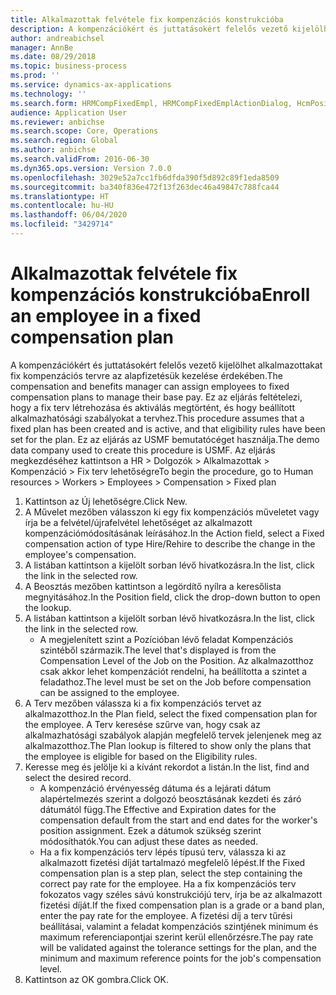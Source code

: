 ```yaml
---
title: Alkalmazottak felvétele fix kompenzációs konstrukcióba
description: A kompenzációkért és juttatásokért felelős vezető kijelölhet alkalmazottakat fix kompenzációs tervre az alapfizetésük kezelése érdekében.
author: andreabichsel
manager: AnnBe
ms.date: 08/29/2018
ms.topic: business-process
ms.prod: ''
ms.service: dynamics-ax-applications
ms.technology: ''
ms.search.form: HRMCompFixedEmpl, HRMCompFixedEmplActionDialog, HcmPositionLookup, HRMCompRefPointLookup, HcmCompensationWorkspace
audience: Application User
ms.reviewer: anbichse
ms.search.scope: Core, Operations
ms.search.region: Global
ms.author: anbichse
ms.search.validFrom: 2016-06-30
ms.dyn365.ops.version: Version 7.0.0
ms.openlocfilehash: 3029e52a7cc1fb6dfda390f5d892c89f1eda8509
ms.sourcegitcommit: ba340f836e472f13f263dec46a49847c788fca44
ms.translationtype: HT
ms.contentlocale: hu-HU
ms.lasthandoff: 06/04/2020
ms.locfileid: "3429714"
---
```

# <a name="enroll-an-employee-in-a-fixed-compensation-plan"></a><span data-ttu-id="2994d-103">Alkalmazottak felvétele fix kompenzációs konstrukcióba</span><span class="sxs-lookup"><span data-stu-id="2994d-103">Enroll an employee in a fixed compensation plan</span></span>

<span data-ttu-id="2994d-104">A kompenzációkért és juttatásokért felelős vezető kijelölhet alkalmazottakat fix kompenzációs tervre az alapfizetésük kezelése érdekében.</span><span class="sxs-lookup"><span data-stu-id="2994d-104">The compensation and benefits manager can assign employees to fixed compensation plans to manage their base pay.</span></span> <span data-ttu-id="2994d-105">Ez az eljárás feltételezi, hogy a fix terv létrehozása és aktiválás megtörtént, és hogy beállított alkalmazhatósági szabályokat a tervhez.</span><span class="sxs-lookup"><span data-stu-id="2994d-105">This procedure assumes that a fixed plan has been created and is active, and that eligibility rules have been set for the plan.</span></span> <span data-ttu-id="2994d-106">Ez az eljárás az USMF bemutatócéget használja.</span><span class="sxs-lookup"><span data-stu-id="2994d-106">The demo data company used to create this procedure is USMF.</span></span> <span data-ttu-id="2994d-107">Az eljárás megkezdéséhez kattintson a HR > Dolgozók > Alkalmazottak > Kompenzáció > Fix terv lehetőségre</span><span class="sxs-lookup"><span data-stu-id="2994d-107">To begin the procedure, go to Human resources > Workers > Employees > Compensation > Fixed plan</span></span>

1. <span data-ttu-id="2994d-108">Kattintson az Új lehetőségre.</span><span class="sxs-lookup"><span data-stu-id="2994d-108">Click New.</span></span>
2. <span data-ttu-id="2994d-109">A Művelet mezőben válasszon ki egy fix kompenzációs műveletet vagy írja be a felvétel/újrafelvétel lehetőséget az alkalmazott kompenzációmódosításának leírásához.</span><span class="sxs-lookup"><span data-stu-id="2994d-109">In the Action field, select a Fixed compensation action of type Hire/Rehire to describe the change in the employee's compensation.</span></span>
3. <span data-ttu-id="2994d-110">A listában kattintson a kijelölt sorban lévő hivatkozásra.</span><span class="sxs-lookup"><span data-stu-id="2994d-110">In the list, click the link in the selected row.</span></span>
4. <span data-ttu-id="2994d-111">A Beosztás mezőben kattintson a legördítő nyílra a keresőlista megnyitásához.</span><span class="sxs-lookup"><span data-stu-id="2994d-111">In the Position field, click the drop-down button to open the lookup.</span></span>
5. <span data-ttu-id="2994d-112">A listában kattintson a kijelölt sorban lévő hivatkozásra.</span><span class="sxs-lookup"><span data-stu-id="2994d-112">In the list, click the link in the selected row.</span></span>
    * <span data-ttu-id="2994d-113">A megjelenített szint a Pozícióban lévő feladat Kompenzációs szintéből származik.</span><span class="sxs-lookup"><span data-stu-id="2994d-113">The level that's displayed is from the Compensation Level of the Job on the Position.</span></span> <span data-ttu-id="2994d-114">Az alkalmazotthoz csak akkor lehet kompenzációt rendelni, ha beállította a szintet a feladathoz.</span><span class="sxs-lookup"><span data-stu-id="2994d-114">The level must be set on the Job before compensation can be assigned to the employee.</span></span>  
6. <span data-ttu-id="2994d-115">A Terv mezőben válassza ki a fix kompenzációs tervet az alkalmazotthoz.</span><span class="sxs-lookup"><span data-stu-id="2994d-115">In the Plan field, select the fixed compensation plan for the employee.</span></span> <span data-ttu-id="2994d-116">A Terv keresése szűrve van, hogy csak az alkalmazhatósági szabályok alapján megfelelő tervek jelenjenek meg az alkalmazotthoz.</span><span class="sxs-lookup"><span data-stu-id="2994d-116">The Plan lookup is filtered to show only the plans that the employee is eligible for based on the Eligibility rules.</span></span>
7. <span data-ttu-id="2994d-117">Keresse meg és jelölje ki a kívánt rekordot a listán.</span><span class="sxs-lookup"><span data-stu-id="2994d-117">In the list, find and select the desired record.</span></span>
    * <span data-ttu-id="2994d-118">A kompenzáció érvényesség dátuma és a lejárati dátum alapértelmezés szerint a dolgozó beosztásának kezdeti és záró dátumától függ.</span><span class="sxs-lookup"><span data-stu-id="2994d-118">The Effective and Expiration dates for the compensation default from the start and end dates for the worker's position assignment.</span></span> <span data-ttu-id="2994d-119">Ezek a dátumok szükség szerint módosíthatók.</span><span class="sxs-lookup"><span data-stu-id="2994d-119">You can adjust these dates as needed.</span></span>  
    * <span data-ttu-id="2994d-120">Ha a fix kompenzációs terv lépés típusú terv, válassza ki az alkalmazott fizetési díját tartalmazó megfelelő lépést.</span><span class="sxs-lookup"><span data-stu-id="2994d-120">If the Fixed compensation plan is a step plan, select the step containing the correct pay rate for the employee.</span></span> <span data-ttu-id="2994d-121">Ha a fix kompenzációs terv fokozatos vagy széles sávú konstrukciójú terv, írja be az alkalmazott fizetési díját.</span><span class="sxs-lookup"><span data-stu-id="2994d-121">If the fixed compensation plan is a grade or a band plan, enter the pay rate for the employee.</span></span> <span data-ttu-id="2994d-122">A fizetési díj a terv tűrési beállításai, valamint a feladat kompenzációs szintjének minimum és maximum referenciapontjai szerint kerül ellenőrzésre.</span><span class="sxs-lookup"><span data-stu-id="2994d-122">The pay rate will be validated against the tolerance settings for the plan, and the minimum and maximum reference points for the job's compensation level.</span></span>  
8. <span data-ttu-id="2994d-123">Kattintson az OK gombra.</span><span class="sxs-lookup"><span data-stu-id="2994d-123">Click OK.</span></span>

